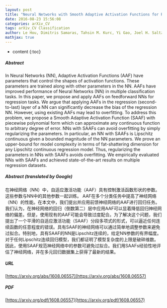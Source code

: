 ```yaml
---
layout: post
title: "Neural Networks with Smooth Adaptive Activation Functions for Regression"
date: 2016-08-23 15:56:08
categories: arXiv_CV
tags: arXiv_CV Classification
author: Le Hou, Dimitris Samaras, Tahsin M. Kurc, Yi Gao, Joel H. Saltz
mathjax: true
---
```


* content
{:toc}

##### Abstract
In Neural Networks (NN), Adaptive Activation Functions (AAF) have parameters that control the shapes of activation functions. These parameters are trained along with other parameters in the NN. AAFs have improved performance of Neural Networks (NN) in multiple classification tasks. In this paper, we propose and apply AAFs on feedforward NNs for regression tasks. We argue that applying AAFs in the regression (second-to-last) layer of a NN can significantly decrease the bias of the regression NN. However, using existing AAFs may lead to overfitting. To address this problem, we propose a Smooth Adaptive Activation Function (SAAF) with piecewise polynomial form which can approximate any continuous function to arbitrary degree of error. NNs with SAAFs can avoid overfitting by simply regularizing the parameters. In particular, an NN with SAAFs is Lipschitz continuous given a bounded magnitude of the NN parameters. We prove an upper-bound for model complexity in terms of fat-shattering dimension for any Lipschitz continuous regression model. Thus, regularizing the parameters in NNs with SAAFs avoids overfitting. We empirically evaluated NNs with SAAFs and achieved state-of-the-art results on multiple regression datasets.

##### Abstract (translated by Google)
在神经网络（NN）中，自适应激活功能（AAF）具有控制激活函数形状的参数。这些参数与NN中的其他参数一起训练。 AAF在多个分类任务中提高了神经网络（NN）的性能。在本文中，我们提出并应用前馈神经网络的AAF进行回归任务。我们认为，在神经网络的回归（倒数第二）层中应用AAF可以显着降低回归神经网络的偏差。但是，使用现有的AAF可能会导致过度配合。为了解决这个问题，我们提出了一个平滑的自适应激活功能（SAAF）分段多项式的形式，可以逼近任何连续函数的任意程度的错误。具有SAAF的神经网络可以通过简单地调整参数来避免过拟合。特别地，具有SAAF的NN是Lipschitz连续的，给定NN参数的有界幅度。对于任何Lipschitz连续回归模型，我们都证明了模型复杂度的上限是破碎维数。因此，使用SAAF规范神经网络中的参数可避免过拟合。我们用SAAFs经验性地评估了神经网络，并在多元回归数据集上获得了最新的结果。

##### URL
[https://arxiv.org/abs/1608.06557](https://arxiv.org/abs/1608.06557)

##### PDF
[https://arxiv.org/pdf/1608.06557](https://arxiv.org/pdf/1608.06557)

